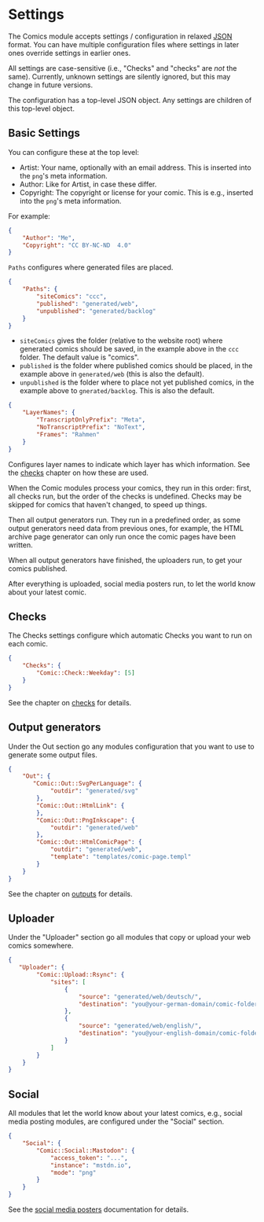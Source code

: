 # Settings

The Comics module accepts settings / configuration in relaxed
[JSON](https://www.json.org/json-en.html) format. You can have multiple
configuration files where settings in later ones override settings in
earlier ones.

All settings are case-sensitive (i.e., "Checks" and "checks" are *not* the
same). Currently, unknown settings are silently ignored, but this may change
in future versions.

The configuration has a top-level JSON object. Any settings are children of
this top-level object.


## Basic Settings

You can configure these at the top level:

* Artist: Your name, optionally with an email address. This is inserted into
  the `png`'s meta information.
* Author: Like for Artist, in case these differ.
* Copyright: The copyright or license for your comic. This is e.g., inserted
  into the `png`'s meta information.

For example:

```json
{
    "Author": "Me",
    "Copyright": "CC BY-NC-ND  4.0"
}
```

`Paths` configures where generated files are placed.

```json
{
    "Paths": {
        "siteComics": "ccc",
        "published": "generated/web",
        "unpublished": "generated/backlog"
    }
}
```

* `siteComics` gives the folder (relative to the website root) where
  generated comics should be saved, in the example above in the `ccc`
  folder. The default value is "comics".
* `published` is the folder where published comics should be placed, in the
  example above in `generated/web` (this is also the default).
* `unpublished` is the folder where to place not yet published comics, in
  the example above to `gnerated/backlog`. This is also the default.


```json
{
    "LayerNames": {
        "TranscriptOnlyPrefix": "Meta",
        "NoTranscriptPrefix": "NoText",
        "Frames": "Rahmen"
    }
}
```

Configures layer names to indicate which layer has which information. See
the [checks](checks.md) chapter on how these are used.

When the Comic modules process your comics, they run in this order: first,
all checks run, but the order of the checks is undefined. Checks may be
skipped for comics that haven't changed, to speed up things.

Then all output generators run. They run in a predefined order, as some
output generators need data from previous ones, for example, the HTML
archive page generator can only run once the comic pages have been written.

When all output generators have finished, the uploaders run, to get your
comics published.

After everything is uploaded, social media posters run, to let the world
know about your latest comic.


## Checks

The Checks settings configure which automatic Checks you want to run on each
comic.

```json
{
    "Checks": {
        "Comic::Check::Weekday": [5]
    }
}
```

See the chapter on [checks](checks.md) for details.


## Output generators

Under the Out section go any modules configuration that you want to use
to generate some output files.

```json
{
    "Out": {
       "Comic::Out::SvgPerLanguage": {
            "outdir": "generated/svg"
        },
        "Comic::Out::HtmlLink": {
        },
        "Comic::Out::PngInkscape": {
            "outdir": "generated/web"
        },
        "Comic::Out::HtmlComicPage": {
            "outdir": "generated/web",
            "template": "templates/comic-page.templ"
        }
    }
}
```

See the chapter on [outputs](outputs.md) for details.


## Uploader

Under the "Uploader" section go all modules that copy or upload your web
comics somewhere.

```json
{
   "Uploader": {
        "Comic::Upload::Rsync": {
            "sites": [
                {
                    "source": "generated/web/deutsch/",
                    "destination": "you@your-german-domain/comic-folder/"
                },
                {
                    "source": "generated/web/english/",
                    "destination": "you@your-english-domain/comic-folder"
                }
            ]
        }
    }
}
```


## Social

All modules that let the world know about your latest comics, e.g., social
media posting modules, are configured under the "Social" section.

```json
{
    "Social": {
        "Comic::Social::Mastodon": {
            "access_token": "...",
            "instance": "mstdn.io",
            "mode": "png"
        }
    }
}
```

See the [social media posters](social.md) documentation for details.
